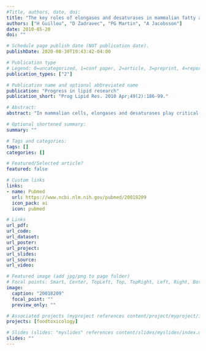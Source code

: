 ```yaml
---
#Title, authors, date, doi:
title: "The key roles of elongases and desaturases in mammalian fatty acid metabolism: Insights from transgenic mice."
authors: ["H Guillou", "D Zadravec", "PG Martin", "A Jacobsson"]
date: 2010-05-20
doi: ""

# Schedule page publish date (NOT publication date).
publishDate: 2020-08-30T19:43:42-04:00

# Publication type
# Legend: 0=uncategorized, 1=conf paper, 2=article, 3=preprint, 4=report, 5=book, 6=book chapter, 7=thesis, 8=patent
publication_types: ["2"]

# Publication name and optional abbreviated name
publication: "Progress in lipid research"
publication_short: "Prog Lipid Res. 2010 Apr;49(2):186-99."

# Abstract:
abstract: "In mammalian cells, elongases and desaturases play critical roles in regulating the length and degree of unsaturation of fatty acids and thereby their functions and metabolic fates. In the past decade, a great deal has been learnt about these enzymes and the first part of this review summarizes our current knowledge concerning these enzymes. More recently, several transgenic mouse models lacking either an elongase (Elovl3(-/-), Elovl4(-/-), Elovl5(-/-), Elovl6(-/-)) or a desaturase (Scd-1(-/-), Scd-2(-/-), Fads2(-/-)) have been developed and the second part of this review focuses on the insights gained from studies with these mice, as well as from investigations on cell cultures."

# Optional shortened summary:
summary: ""

# Tags and categories:
tags: []
categories: []

# Featured/Selected article?
featured: false

# Custom links
links:
- name: Pubmed
  url: https://www.ncbi.nlm.nih.gov/pubmed/20018209
  icon_pack: ai
  icon: pubmed

# Links
url_pdf:
url_code:
url_dataset:
url_poster:
url_project:
url_slides:
url_source:
url_video:

# Featured image (add jpg/png to page folder)
# Focal points: Smart, Center, TopLeft, Top, TopRight, Left, Right, BottomLeft, Bottom, BottomRight
image: 
  caption: "20018209"
  focal_point: ""
  preview_only: ""

# Associated projects (myproject references content/project/myproject/index.md)
projects: [foodtoxicology]

# Slides (slides: "myslides" references content/slides/myslides/index.md)
slides: ""
---
```

